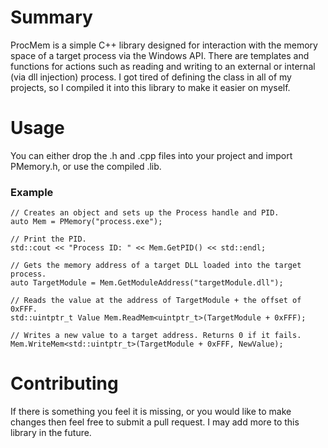 # Summary

ProcMem is a simple C++ library designed for interaction with the memory space 
of a target process via the Windows API. There are templates and functions for actions
such as reading and writing to an external or internal (via dll injection) 
process. I got tired of defining the class in all of my projects, so I 
compiled it into this library to make it easier on myself.

# Usage

You can either drop the .h and .cpp files into your project and import PMemory.h, or use the compiled .lib.

### Example

```
// Creates an object and sets up the Process handle and PID. 
auto Mem = PMemory("process.exe");

// Print the PID.
std::cout << "Process ID: " << Mem.GetPID() << std::endl;

// Gets the memory address of a target DLL loaded into the target process.
auto TargetModule = Mem.GetModuleAddress("targetModule.dll");

// Reads the value at the address of TargetModule + the offset of 0xFFF.
std::uintptr_t Value Mem.ReadMem<uintptr_t>(TargetModule + 0xFFF);

// Writes a new value to a target address. Returns 0 if it fails.
Mem.WriteMem<std::uintptr_t>(TargetModule + 0xFFF, NewValue);
```

# Contributing

If there is something you feel it is missing, or you would like to make changes
then feel free to submit a pull request. I may add more to this library in the future.
